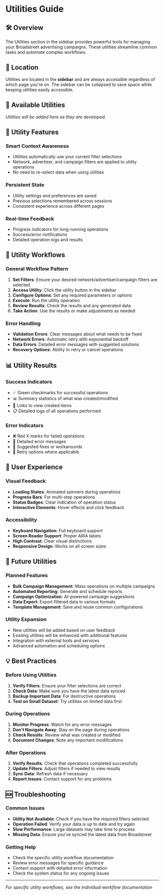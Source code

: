 # Utilities Guide

## 🛠️ Overview

The Utilities section in the sidebar provides powerful tools for managing your Broadstreet advertising campaigns. These utilities streamline common tasks and automate complex workflows.

## 📍 Location

Utilities are located in the **sidebar** and are always accessible regardless of which page you're on. The sidebar can be collapsed to save space while keeping utilities easily accessible.

## 🔧 Available Utilities

*Utilities will be added here as they are developed.*

## 🎯 Utility Features

### Smart Context Awareness
- Utilities automatically use your current filter selections
- Network, advertiser, and campaign filters are applied to utility operations
- No need to re-select data when using utilities

### Persistent State
- Utility settings and preferences are saved
- Previous selections remembered across sessions
- Consistent experience across different pages

### Real-time Feedback
- Progress indicators for long-running operations
- Success/error notifications
- Detailed operation logs and results

## 🔄 Utility Workflows

### General Workflow Pattern
1. **Set Filters**: Ensure your desired network/advertiser/campaign filters are selected
2. **Access Utility**: Click the utility button in the sidebar
3. **Configure Options**: Set any required parameters or options
4. **Execute**: Run the utility operation
5. **Review Results**: Check the results and any generated data
6. **Take Action**: Use the results or make adjustments as needed

### Error Handling
- **Validation Errors**: Clear messages about what needs to be fixed
- **Network Errors**: Automatic retry with exponential backoff
- **Data Errors**: Detailed error messages with suggested solutions
- **Recovery Options**: Ability to retry or cancel operations

## 📊 Utility Results

### Success Indicators
- ✅ Green checkmarks for successful operations
- 📊 Summary statistics of what was created/modified
- 🔗 Links to view created items
- 📋 Detailed logs of all operations performed

### Error Indicators
- ❌ Red X marks for failed operations
- 📝 Detailed error messages
- 🔧 Suggested fixes or workarounds
- 🔄 Retry options where applicable

## 🎨 User Experience

### Visual Feedback
- **Loading States**: Animated spinners during operations
- **Progress Bars**: For multi-step operations
- **Status Badges**: Clear indication of operation status
- **Interactive Elements**: Hover effects and click feedback

### Accessibility
- **Keyboard Navigation**: Full keyboard support
- **Screen Reader Support**: Proper ARIA labels
- **High Contrast**: Clear visual distinctions
- **Responsive Design**: Works on all screen sizes

## 🔮 Future Utilities

### Planned Features
- **Bulk Campaign Management**: Mass operations on multiple campaigns
- **Automated Reporting**: Generate and schedule reports
- **Campaign Optimization**: AI-powered campaign suggestions
- **Data Export**: Export filtered data in various formats
- **Template Management**: Save and reuse common configurations

### Utility Expansion
- New utilities will be added based on user feedback
- Existing utilities will be enhanced with additional features
- Integration with external tools and services
- Advanced automation and scheduling options

## 💡 Best Practices

### Before Using Utilities
1. **Verify Filters**: Ensure your filter selections are correct
2. **Check Data**: Make sure you have the latest data synced
3. **Backup Important Data**: For destructive operations
4. **Test on Small Dataset**: Try utilities on limited data first

### During Operations
1. **Monitor Progress**: Watch for any error messages
2. **Don't Navigate Away**: Stay on the page during operations
3. **Check Results**: Review what was created or modified
4. **Document Changes**: Note any important modifications

### After Operations
1. **Verify Results**: Check that operations completed successfully
2. **Update Filters**: Adjust filters if needed to view results
3. **Sync Data**: Refresh data if necessary
4. **Report Issues**: Contact support for any problems

## 🆘 Troubleshooting

### Common Issues
- **Utility Not Available**: Check if you have the required filters selected
- **Operation Failed**: Verify your data is up to date and try again
- **Slow Performance**: Large datasets may take time to process
- **Missing Data**: Ensure you've synced the latest data from Broadstreet

### Getting Help
- Check the specific utility workflow documentation
- Review error messages for specific guidance
- Contact support with detailed error information
- Check the system status for any ongoing issues

---

*For specific utility workflows, see the individual workflow documentation*
